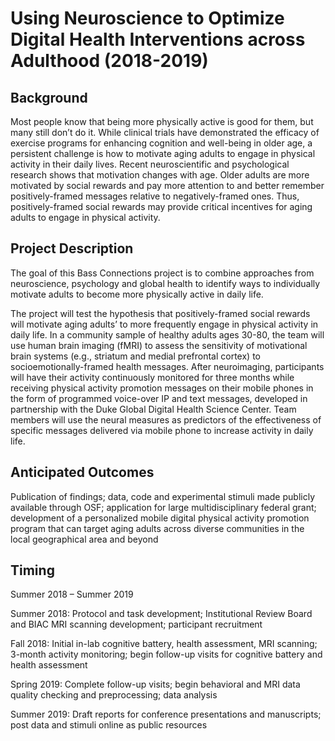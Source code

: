 # Using Neuroscience to Optimize Digital Health Interventions across Adulthood (2018-2019)

## Background
Most people know that being more physically active is good for them, but many still don’t do it. While clinical trials have demonstrated the efficacy of exercise programs for enhancing cognition and well-being in older age, a persistent challenge is how to motivate aging adults to engage in physical activity in their daily lives. Recent neuroscientific and psychological research shows that motivation changes with age. Older adults are more motivated by social rewards and pay more attention to and better remember positively-framed messages relative to negatively-framed ones. Thus, positively-framed social rewards may provide critical incentives for aging adults to engage in physical activity.

## Project Description
The goal of this Bass Connections project is to combine approaches from neuroscience, psychology and global health to identify ways to individually motivate adults to become more physically active in daily life.

The project will test the hypothesis that positively-framed social rewards will motivate aging adults’ to more frequently engage in physical activity in daily life. In a community sample of healthy adults ages 30-80, the team will use human brain imaging (fMRI) to assess the sensitivity of motivational brain systems (e.g., striatum and medial prefrontal cortex) to socioemotionally-framed health messages. After neuroimaging, participants will have their activity continuously monitored for three months while receiving physical activity promotion messages on their mobile phones in the form of programmed voice-over IP and text messages, developed in partnership with the Duke Global Digital Health Science Center. Team members will use the neural measures as predictors of the effectiveness of specific messages delivered via mobile phone to increase activity in daily life.

## Anticipated Outcomes
Publication of findings; data, code and experimental stimuli made publicly available through OSF; application for large multidisciplinary federal grant; development of a personalized mobile digital physical activity promotion program that can target aging adults across diverse communities in the local geographical area and beyond

## Timing
Summer 2018 – Summer 2019  

Summer 2018: Protocol and task development; Institutional Review Board and BIAC MRI scanning development; participant recruitment

Fall 2018: Initial in-lab cognitive battery, health assessment, MRI scanning; 3-month activity monitoring; begin follow-up visits for cognitive battery and health assessment

Spring 2019: Complete follow-up visits; begin behavioral and MRI data quality checking and preprocessing; data analysis

Summer 2019: Draft reports for conference presentations and manuscripts; post data and stimuli online as public resources
